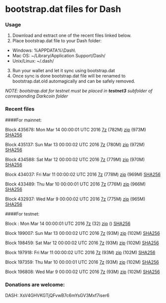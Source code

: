 # bootstrap.dat files for Dash

### Usage

1. Download and extract one of the recent files linked below.
2. Place bootstrap.dat file to your Dash folder:
 - Windows: %APPDATA%\Dash\
 - Mac OS: ~/Library/Application Support/Dash/
 - Unix/Linux: ~/.dash/
3. Run your wallet and let it sync using bootstrap.dat
4. Once sync is done bootstrap.dat file will be renamed to bootstrap.dat.old automagically and can be safely removed.

_NOTE: bootstrap.dat for testnet must be placed in **testnet3** subfolder of corresponding Darkcoin folder_

### Recent files

####For mainnet:

Block 435678: Mon Mar 14 00:00:01 UTC 2016 [7z](https://transfer.sh/XuB8K/bootstrap.dat.20160314.7z) (782M) [zip](https://transfer.sh/hoRcX/bootstrap.dat.20160314.zip) (973M) [SHA256](https://transfer.sh/Clrse/sha256.txt)

Block 435137: Sun Mar 13 00:00:02 UTC 2016 [7z](https://transfer.sh/mFA4Q/bootstrap.dat.20160313.7z) (780M) [zip](https://transfer.sh/ErGE3/bootstrap.dat.20160313.zip) (972M) [SHA256](https://transfer.sh/GcBni/sha256.txt)

Block 434588: Sat Mar 12 00:00:02 UTC 2016 [7z](https://transfer.sh/9vWqJ/bootstrap.dat.20160312.7z) (779M) [zip](https://transfer.sh/8qa1K/bootstrap.dat.20160312.zip) (970M) [SHA256](https://transfer.sh/X8j33/sha256.txt)

Block 434037: Fri Mar 11 00:00:02 UTC 2016 [7z](https://transfer.sh/GV7GD/bootstrap.dat.20160311.7z) (778M) [zip](https://transfer.sh/acnZr/bootstrap.dat.20160311.zip) (969M) [SHA256](https://transfer.sh/v9nyx/sha256.txt)

Block 433489: Thu Mar 10 00:00:01 UTC 2016 [7z](https://transfer.sh/RRvNM/bootstrap.dat.20160310.7z) (776M) [zip](https://transfer.sh/JPpIL/bootstrap.dat.20160310.zip) (966M) [SHA256](https://transfer.sh/uhMSo/sha256.txt)

Block 432937: Wed Mar  9 00:00:02 UTC 2016 [7z](https://transfer.sh/WmhGh/bootstrap.dat.20160309.7z) (775M) [zip](https://transfer.sh/NMKwf/bootstrap.dat.20160309.zip) (965M) [SHA256](https://transfer.sh/vCWgF/sha256.txt)

####For testnet:

Block : Mon Mar 14 00:00:01 UTC 2016 [7z](https://transfer.sh/EGZQr/bootstrap.dat.20160314.7z) (32) [zip]() () [SHA256](https://transfer.sh/UldUP/sha256.txt)

Block 199007: Sun Mar 13 00:00:02 UTC 2016 [7z](https://transfer.sh/mmqH5/bootstrap.dat.20160313.7z) (93M) [zip](https://transfer.sh/wYaIH/bootstrap.dat.20160313.zip) (102M) [SHA256](https://transfer.sh/N4KcR/sha256.txt)

Block 198459: Sat Mar 12 00:00:02 UTC 2016 [7z](https://transfer.sh/167VdL/bootstrap.dat.20160312.7z) (93M) [zip](https://transfer.sh/NedyG/bootstrap.dat.20160312.zip) (102M) [SHA256](https://transfer.sh/hzml8/sha256.txt)

Block 197918: Fri Mar 11 00:00:02 UTC 2016 [7z](https://transfer.sh/GUtLs/bootstrap.dat.20160311.7z) (93M) [zip](https://transfer.sh/HCNVT/bootstrap.dat.20160311.zip) (102M) [SHA256](https://transfer.sh/cMt9I/sha256.txt)

Block 197359: Thu Mar 10 00:00:01 UTC 2016 [7z](https://transfer.sh/ESzCg/bootstrap.dat.20160310.7z) (93M) [zip](https://transfer.sh/Ul2GH/bootstrap.dat.20160310.zip) (102M) [SHA256](https://transfer.sh/lmtjR/sha256.txt)

Block 196808: Wed Mar  9 00:00:02 UTC 2016 [7z](https://transfer.sh/12OG8I/bootstrap.dat.20160309.7z) (93M) [zip](https://transfer.sh/H1bWW/bootstrap.dat.20160309.zip) (102M) [SHA256](https://transfer.sh/PZVIM/sha256.txt)

### Donations are welcome:

DASH: XsV4GHVKGTjQFvwB7c6mYsGV3Mxf7iser6
